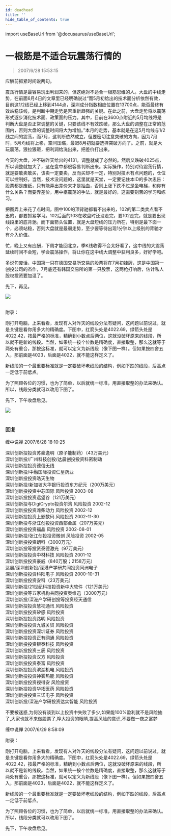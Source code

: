 ```yaml
---
id: deadhead 
title: ''
hide_table_of_contents: true
---
```


import useBaseUrl from '@docusaurus/useBaseUrl';

# 一根筋是不适合玩震荡行情的

> 2007/6/28 15:53:15

<div style={{color: '#FF0000', fontWeight: '500'}}>

应酬前抓紧时间说两句。
 
震荡行情是最容易玩出利润来的，但这绝对不适合一根筋思维的人。大盘的中线走势，在前面6月4日的文章里已经明确说过“而5月初给出的技术面分析依然有效，目前这1/2线已经上移到4144点，深圳成分指数相应位置在13700点，能否最终有效站稳该线，是判断中期走势是否重新趋强的关键。在此之前，大盘走势将以震荡形式逐步消化技术面、政策面的压力。其中，目前在3600点附近的5月均线将是判断大盘是否正常调整的关键，只要该线不有效跌破，那么大盘的调整在正常的范围内，否则大盘的调整时间将大为增加。”本月的走势，基本就是在这5月均线与1/2线之间的震荡，而7月，这判断依然成立，但要密切注意突破的方向，因为7月时，5月均线将上移，空间压缩，最迟8月初就要选择突破方向了。之前，就是大玩震荡，狠拉狠砸，把利润给洗出来，把差价打出来。
 
今天的大盘，冲不破昨天给出的4131，调整就成了必然的。然后又跌破4025点，所以调整就加大了，这在盘中都很容易判断出来。实际操作，特别对待震荡行情，就是要敢卖敢买，该卖一定要卖，反而买却不一定，特别对技术有点问题的，仓位可以控制好。当然，技术没问题的，这里就是天堂，一定要记住本ID的多次忠告：股票都是废纸，只有能弄出差价来才是抽血，否则上涨下跌不过是坐电梯，和你有什么关系？而要弄差价，用中枢震荡的手法，就是最好的，这需要刻苦的学习和练习。
 
把图弄上来花了点时间，图中100的顶背驰都看不出来的，102的第二类卖点看不出的，都要抓紧学习。102后面的103在收盘时还没走完，要102走完，就是要出现线段里的底背驰。而下面箭头位置，就是大盘短线的压力所在，特别是最下面一个，必须站稳，否则大盘就是最弱走势，至少要等待出现1分钟以上级别的背驰才有介入价值。
 
忙，晚上又有应酬，下周才能回北京，季K线收得不会太好看了，这中线的大震荡延续时间不会短，学会震荡操作，将让你在这中线大调整中获利良多，好好学吧。
 
多说句废话，中国第一只在德国交易所交易的股票将在7月初挂牌，这是中国第一创投公司的杰作，7月底还有韩国交易所的第一只股票，这两枪打响后，估计私人股权投资要加温了。
 
先下，再见。
</div>

<div style={{textAlign: 'left'}}>
<img src={useBaseUrl('/img/economics/deadhead/1.jpg')} /><br/><br/>
</div>

<div style={{color: '#FF0000', fontSize: 'x-large', fontWeight: '500'}}>

附录：
 
刚打开电脑，上来看看，发现有人对昨天的线段分法有疑问，这问题以前说过，就是关键是看你用多大的精确度。下图中，红箭头处是4022.69，绿箭头处是4022.42，按最严格的标准，精确到小数点后两位，这就没破坏原来的线段，所以就不是新的线段。当然，如果统一按个位数是精确度，直接取整，那么这就等于两处有重合，那按这标准，就可以定义为新线段（像下图一样）。但如果按四舍五入，那前面是4023，后面是4022，就不能这样定义了。
 
新线段的一个最重要标准就是一定要破坏老线段的结构，例如下跌的线段，后高点一定低于前低点。
 
为了照顾各位的习惯，也为了简单，以后就统一标准，用直接取整的办法来确认。所以，线段分类就可以改用下图了。
 
先下，下午收盘后见。
</div>

<div style={{textAlign: 'left'}}>
<img src={useBaseUrl('/img/economics/deadhead/2.jpg')} /><br/><br/>
</div>

### 回复

<div class='blog-comment'>
<span class='blog-comment-chan'>缠中说禅</span> 2007/6/28 18:10:25<br/>

深圳创新投投资苏豪逸明（原子能制药）（43万美元）<br/>
深圳创新投/广州科技创投/达晨创投投资科密制动 <br/>
深圳创新投投资德信无线 <br/>
深圳创新投/中融国际投资仁皇药业 <br/>
深圳创新投投资皓天生物 <br/>
深圳创新投/新加坡大华银行投资东方纪元（200万美元） <br/>
深圳创新投投资中芯国际 风险投资 2003-08 <br/>
深圳创新投投资远望谷（121万美元） <br/>
深圳创新投与DigiCrypto投资尔湾 风险投资 2002-12 <br/>
深圳创新投投资潍柴动力 风险投资 2002-12 <br/>
深圳创新投投资上影数码 风险投资 2002-11-30 <br/>
深圳创新投与浙江创投投资西部金属（207万美元） <br/>
深圳创新投投资福晶 风险投资 2002-08-01 <br/>
深圳创新投/张江创投投资微创 风险投资 2002-05 <br/>
深圳创新投投资朗科（3000万元） <br/>
深圳创新投等投资泰德激光（97万美元） <br/>
深圳创新投投资中材科技 风险投资 2001-12 <br/>
深圳创新投投资豪威（840万股；2158万元） <br/>
达晨/深圳创新投/深港产学研共同投资同洲电子<br/>
深圳创新投投资科陆电子 风险投资 2000-10-31 <br/>
深圳创新投投资安科（23万美元） <br/>
深圳创新投/21世纪科技投资新中大软件（121万美元） <br/>
深圳创新投等五家机构共同投资奥维迅（3000万元） <br/>
深圳创新投/深港产学研创投等投资经天通信 <br/>
深圳创新投投资慧视通讯 风险投资 <br/>
深圳创新投投资矽感 风险投资 <br/>
深圳创新投投资路明 风险投资 <br/>
深圳创新投投资九城关贸 风险投资 <br/>
深圳创新投投资深圳证券 风险投资 <br/>
深圳创新投投资正有网通 风险投资 <br/>
深圳创新投投资银泰科技 风险投资 <br/>
深圳创新投投资三辰 风险投资 <br/>
深圳创新投投资汉方 风险投资 <br/>
深圳创新投投资泰富 风险投资 <br/>
深圳创新投投资滨湖机电 风险投资 <br/>
深圳创新投投资神雾热能 风险投资 <br/>
深圳创新投投资视得安 风险投资 <br/>
深圳创新投投资华拓医药 风险投资 <br/>
深圳创新投投资三诺电子 风险投资 <br/>
深圳创新投/深港产学研投资达实智能 风险投资 


不要被迷惑,为何没有谈到以上投资中失败了多少,如果能100%盈利就不是风险抽了,大家也就不来做股票了,睁大投资的眼睛,提高风险的意识,不要做一夜之富梦
</div>

<div class='blog-comment'>
<span class='blog-comment-chan'>缠中说禅</span> 2007/6/29 8:58:09<br/>

附录：
 
刚打开电脑，上来看看，发现有人对昨天的线段分法有疑问，这问题以前说过，就是关键是看你用多大的精确度。下图中，红箭头处是4022.69，绿箭头处是4022.42，按最严格的标准，精确到小数点后两位，这就没破坏原来的线段，所以就不是新的线段。当然，如果统一按个位数是精确度，直接取整，那么这就等于两处有重合，那按这标准，就可以定义为新线段（像下图一样）。但如果按四舍五入，那前面是4023，后面是4022，就不能这样定义了。
 
新线段的一个最重要标准就是一定要破坏老线段的结构，例如下跌的线段，后高点一定低于前低点。
 
为了照顾各位的习惯，也为了简单，以后就统一标准，用直接取整的办法来确认。所以，线段分类就可以改用下图了。
 
先下，下午收盘后见。

</div>